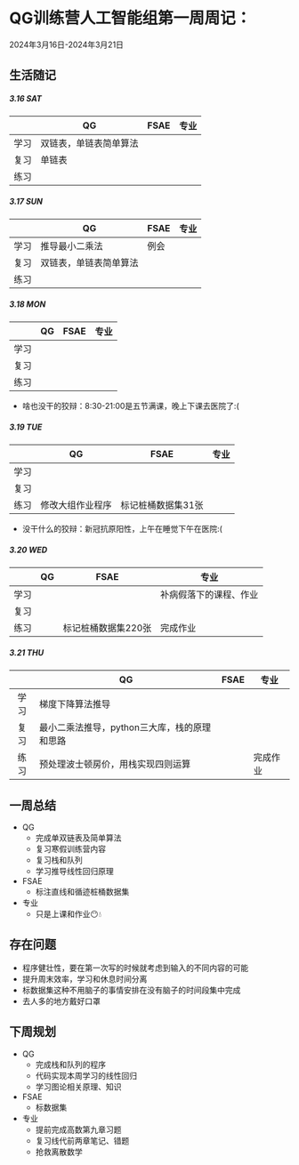 # QG训练营人工智能组第一周周记：
2024年3月16日-2024年3月21日

## 生活随记

##### 3.16 SAT

|      | QG                     | FSAE | 专业 |
| ---- | ---------------------- | ---- | ---- |
| 学习 | 双链表，单链表简单算法 |      |      |
| 复习 | 单链表                 |      |      |
| 练习 |                        |      |      |

##### 3.17 SUN

|      | QG                     | FSAE | 专业 |
| :--: | ---------------------- | ---- | ---- |
| 学习 | 推导最小二乘法         | 例会 |      |
| 复习 | 双链表，单链表简单算法 |      |      |
| 练习 |                        |      |      |

##### 3.18 MON

|      | QG   | FSAE | 专业 |
| :--: | ---- | ---- | ---- |
| 学习 |      |      |      |
| 复习 |      |      |      |
| 练习 |      |      |      |

- 啥也没干的狡辩：8:30-21:00是五节满课，晚上下课去医院了:(

##### 3.19 TUE

|      | QG               | FSAE               | 专业 |
| :--: | ---------------- | ------------------ | ---- |
| 学习 |                  |                    |      |
| 复习 |                  |                    |      |
| 练习 | 修改大组作业程序 | 标记桩桶数据集31张 |      |

- 没干什么的狡辩：新冠抗原阳性，上午在睡觉下午在医院:(

##### 3.20 WED

|      | QG   | FSAE                | 专业                   |
| :--: | ---- | ------------------- | ---------------------- |
| 学习 |      |                     | 补病假落下的课程、作业 |
| 复习 |      |                     |                        |
| 练习 |      | 标记桩桶数据集220张 | 完成作业               |

##### 3.21 THU

|      | QG                                           | FSAE | 专业     |
| :--: | -------------------------------------------- | ---- | -------- |
| 学习 | 梯度下降算法推导                             |      |          |
| 复习 | 最小二乘法推导，python三大库，栈的原理和思路 |      |          |
| 练习 | 预处理波士顿房价，用栈实现四则运算           |      | 完成作业 |

## 一周总结

- QG
  - 完成单双链表及简单算法
  - 复习寒假训练营内容
  - 复习栈和队列
  - 学习推导线性回归原理
- FSAE
  - 标注直线和循迹桩桶数据集
- 专业
  - 只是上课和作业😶​💧

## 存在问题

- 程序健壮性，要在第一次写的时候就考虑到输入的不同内容的可能
- 提升周末效率，学习和休息时间分离
- 标数据集这种不用脑子的事情安排在没有脑子的时间段集中完成
- 去人多的地方戴好口罩

## 下周规划

- QG
  - 完成栈和队列的程序
  - 代码实现本周学习的线性回归
  - 学习图论相关原理、知识
- FSAE
  - 标数据集
- 专业
  - 提前完成高数第九章习题
  - 复习线代前两章笔记、错题
  - 抢救离散数学